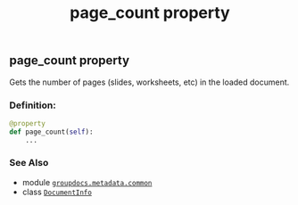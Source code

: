 ﻿---
title: page_count property
second_title: GroupDocs.Metadata for Python via .NET API References
description: 
type: docs
url: /python-net/groupdocs.metadata.common/documentinfo/page_count/
is_root: false
weight: 50
---

## page_count property


Gets the number of pages (slides, worksheets, etc) in the loaded document.
### Definition:
```python
@property
def page_count(self):
    ...
```

### See Also
* module [`groupdocs.metadata.common`](../../)
* class [`DocumentInfo`](/metadata/python-net/groupdocs.metadata.common/documentinfo)
